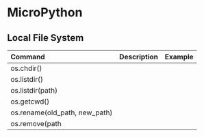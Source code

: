 # MicroPython

      
## Local File System


| Command                       | Description | Example |
|:------------------------------|:------------|:--------|
| os.chdir()                    |             |         |
| os.listdir()                  |             |         |
| os.listdir(path)              |             |         |
| os.getcwd()                   |             |         |
| os.rename(old_path, new_path) |             |         |
| os.remove(path                              |             |         |
